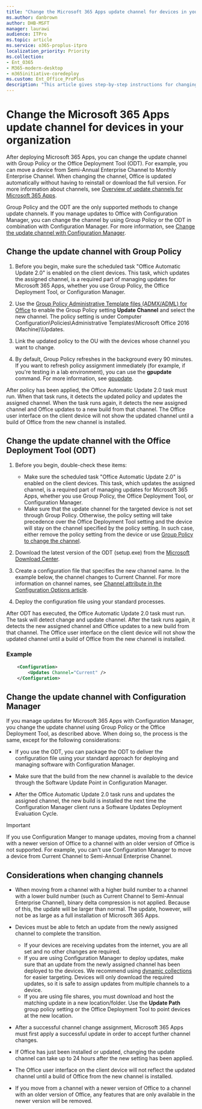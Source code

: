 ```yaml
---
title: "Change the Microsoft 365 Apps update channel for devices in your organization"
ms.author: danbrown
author: DHB-MSFT
manager: laurawi
audience: ITPro
ms.topic: article
ms.service: o365-proplus-itpro
localization_priority: Priority
ms.collection:
- Ent_O365
- M365-modern-desktop
- m365initiative-coredeploy
ms.custom: Ent_Office_ProPlus
description: "This article gives step-by-step instructions for changing the update channel for Microsoft 365 Apps."
---
```


# Change the Microsoft 365 Apps update channel for devices in your organization

After deploying Microsoft 365 Apps, you can change the update channel with Group Policy or the Office Deployment Tool (ODT). For example, you can move a device from Semi-Annual Enterprise Channel to Monthly Enterprise Channel. When changing the channel, Office is updated automatically without having to reinstall or download the full version. For more information about channels, see [Overview of update channels for Microsoft 365 Apps](overview-update-channels.md).  

Group Policy and the ODT are the only supported methods to change update channels. If you manage updates to Office with Configuration Manager, you can change the channel by using Group Policy or the ODT in combination with Configuration Manager. For more information, see [Change the update channel with Configuration Manager](#change-the-update-channel-with-configuration-manager).

## Change the update channel with Group Policy

1. Before you begin, make sure the scheduled task "Office Automatic Update 2.0" is enabled on the client devices. This task, which updates the assigned channel, is a required part of managing updates for Microsoft 365 Apps, whether you use  Group Policy, the Office Deployment Tool, or Configuration Manager.

2. Use the [Group Policy Administrative Template files (ADMX/ADML) for Office](https://www.microsoft.com/download/details.aspx?id=49030) to enable the Group Policy setting **Update Channel** and select the new channel. The policy setting is under Computer Configuration\Policies\Administrative Templates\\Microsoft Office 2016 (Machine)\\Updates.

3. Link the updated policy to the OU with the devices whose channel you want to change.

4. By default, Group Policy refreshes in the background every 90 minutes.  If you want to refresh policy assignment immediately (for example, if you're testing in a lab environment), you can use the **gpupdate** command. For more information, see [gpupdate](/windows-server/administration/windows-commands/gpupdate).

After policy has been applied, the Office Automatic Update 2.0 task must run. When that task runs, it detects the updated policy and updates the assigned channel. When the task runs again, it detects the new assigned channel and Office updates to a new build from that channel. The Office user interface on the client device will not show the updated channel until a build of Office from the new channel is installed.

## Change the update channel with the Office Deployment Tool (ODT)

1. Before you begin, double-check these items:
   - Make sure the scheduled task "Office Automatic Update 2.0" is enabled on the client devices. This task, which updates the assigned channel, is a required part of managing updates for Microsoft 365 Apps, whether you use  Group Policy, the Office Deployment Tool, or Configuration Manager.
   - Make sure that the update channel for the targeted device is not set through Group Policy. Otherwise, the policy setting will take precedence over the Office Deployment Tool setting and the device will stay on the channel specified by the policy setting. In such case, either remove the policy setting from the device or use [Group Policy to change the channel](#change-the-update-channel-with-group-policy).

2. Download the latest version of the ODT (setup.exe) from the [Microsoft Download Center](https://go.microsoft.com/fwlink/p/?LinkID=626065).

3. Create a configuration file that specifies the new channel name. In the example below, the channel changes to Current Channel.  For more information on channel names, see [Channel attribute in the Configuration Options article](office-deployment-tool-configuration-options.md#channel-attribute-part-of-updates-element).

4. Deploy the configuration file using your standard processes.

After ODT has executed, the Office Automatic Update 2.0 task must run. The task will detect change and update channel. After the task runs again, it detects the new assigned channel and Office updates to a new build from that channel. The Office user interface on the client device will not show the updated channel until a build of Office from the new channel is installed.

### Example

```xml
    <Configuration> 
        <Updates Channel="Current" />
    </Configuration>
```

## Change the update channel with Configuration Manager

If you manage updates for Microsoft 365 Apps with Configuration Manager, you change the update channel using Group Policy or the Office Deployment Tool, as described above. When doing so, the process is the same, except for the following considerations:

- If you use the ODT, you can package the ODT to deliver the configuration file using your standard approach for deploying and managing software with Configuration Manager.

- Make sure that the build from the new channel is available to the device through the Software Update Point in Configuration Manager.

- After the Office Automatic Update 2.0 task runs and updates the assigned channel, the new build is installed the next time the Configuration Manager client runs a Software Updates Deployment Evaluation Cycle.

> [!IMPORTANT]
> If you use Configuration Manger to manage updates, moving from a channel with a newer version of Office to a channel with an older version of Office is not supported. For example, you can't use Configuration Manager to move a device from Current Channel to Semi-Annual Enterprise Channel.  

## Considerations when changing channels

- When moving from a channel with a higher build number to a channel with a lower build number (such as Current Channel to Semi-Annual Enterprise Channel), binary delta compression is not applied. Because of this, the update will be larger than normal. The update, however, will not be as large as a full installation of Microsoft 365 Apps.
- Devices must be able to fetch an update from the newly assigned channel to complete the transition.
   - If your devices are receiving updates from the internet, you are all set and no other changes are required.
   - If you are using Configuration Manager to deploy updates, make sure that an update from the newly assigned channel has been deployed to the devices. We recommend using [dynamic collections](fieldnotes/build-dynamic-lean-configuration-manager.md#catch-devices-running-microsoft-365-apps) for easier targeting. Devices will only download the required updates, so it is safe to assign updates from multiple channels to a device.
   - If you are using file shares, you must download and host the matching update in a new location/folder. Use the **Update Path** group policy setting or the Office Deployment Tool to point devices at the new location. 

- After a successful channel change assignment, Microsoft 365 Apps must first apply a successful update in order to accept further channel changes.

- If Office has just been installed or updated, changing the update channel can take up to 24 hours after the new setting has been applied.

- The Office user interface on the client device will not reflect the updated channel until a build of Office from the new channel is installed.

- If you move from a channel with a newer version of Office to a channel with an older version of Office, any features that are only available in the newer version will be removed.